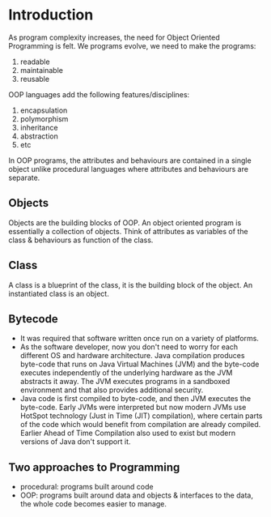 # Introduction
As program complexity increases, the need for Object Oriented Programming is felt. We programs evolve, we need to make the programs:
1. readable
2. maintainable
3. reusable

OOP languages add the following features/disciplines:
1. encapsulation
2. polymorphism
3. inheritance
4. abstraction
5. etc

In OOP programs, the attributes and behaviours are contained in a single object unlike procedural languages where attributes and behaviours are separate.

## Objects
Objects are the building blocks of OOP. An object oriented program is essentially a collection of objects. Think of attributes as variables of the class & behaviours as function of the class.

## Class
A class is a blueprint of the class, it is the building block of the object. An instantiated class is an object.

## Bytecode
- It was required that software written once run on a variety of platforms.
- As the software developer, now you don't need to worry for each different OS and hardware architecture. Java compilation produces byte-code that runs on Java Virtual Machines (JVM) and the byte-code executes independently of the underlying hardware as the JVM abstracts it away. The JVM executes programs in a sandboxed environment and that also provides additional security.
- Java code is first compiled to byte-code, and then JVM executes the byte-code. Early JVMs were interpreted but now modern JVMs use HotSpot technology (Just in Time (JIT) compilation), where certain parts of the code which would benefit from compilation are already compiled. Earlier Ahead of Time Compilation also used to exist but modern versions of Java don't support it.

## Two approaches to Programming
- procedural: programs built around code
- OOP: programs built around data and objects & interfaces to the data, the whole code becomes easier to manage.
